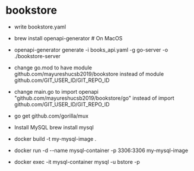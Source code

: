 # bookstore

* write bookstore.yaml 
* brew install openapi-generator  # On MacOS
* openapi-generator generate -i books_api.yaml -g go-server -o ./bookstore-server
* change go.mod to have module github.com/mayureshucsb2019/bookstore instead of module github.com/GIT_USER_ID/GIT_REPO_ID
* change main.go to import openapi "github.com/mayureshucsb2019/bookstore/go" instead of import github.com/GIT_USER_ID/GIT_REPO_ID
* go get github.com/gorilla/mux

* Install MySQL brew install mysql
* docker build -t my-mysql-image .
* docker run -d --name mysql-container -p 3306:3306 my-mysql-image
* docker exec -it mysql-container mysql -u bstore -p


